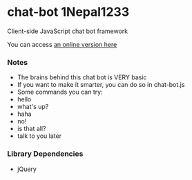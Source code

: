 chat-bot 1Nepal1233
========

Client-side JavaScript chat bot framework

You can access [an online version here](http://liouh.com/bot/)

### Notes

* The brains behind this chat bot is VERY basic
* If you want to make it smarter, you can do so in chat-bot.js
* Some commands you can try:
 * hello
 * what's up?
 * haha
 * no!
 * is that all?
 * talk to you later

### Library Dependencies

* jQuery
